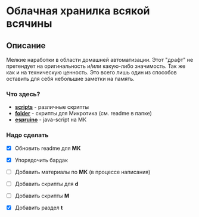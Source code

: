 # Облачная хранилка всякой всячины

## Описание
Мелкие наработки в области домашней автоматизации.
Этот "драфт" не претендует на оригинальность и/или какую-либо значимость. Так же как и на техническую ценность.
Это всего лишь один из способов оставить для себя небольшие заметки на память.

### Что здесь?
- [**scripts**](https://github.com/igboris/myhub/tree/master/scripts) - различные скрипты
- [**folder**](https://github.com/igboris/myhub/tree/master/mikrotik) - скрипты для Микротика (см. readme в папке)
- [**espruino**](https://github.com/igboris/myhub/tree/master/espruino) - java-script на МК

### Надо сделать
- [x] Обновить readme для **МК**
- [x] Упорядочить бардак
- [ ] Добавить материалы по **МК** (в процессе написания)
- [ ] Добавить скрипты для **d**
- [ ] Добавить скрипты **М**
- [x] Добавить раздел **t**

